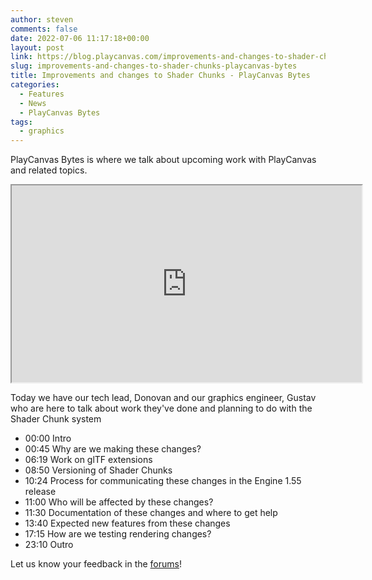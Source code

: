 ```yaml
---
author: steven
comments: false
date: 2022-07-06 11:17:18+00:00
layout: post
link: https://blog.playcanvas.com/improvements-and-changes-to-shader-chunks-playcanvas-bytes/
slug: improvements-and-changes-to-shader-chunks-playcanvas-bytes
title: Improvements and changes to Shader Chunks - PlayCanvas Bytes
categories:
  - Features
  - News
  - PlayCanvas Bytes
tags:
  - graphics
---
```


PlayCanvas Bytes is where we talk about upcoming work with PlayCanvas and related topics.

<div className="iframe-container">
    <iframe loading="lazy" width="560" height="315" src="https://www.youtube.com/embed/L4SNJ2in3pA" title="YouTube video player" allow="accelerometer; autoplay; clipboard-write; encrypted-media; gyroscope; picture-in-picture" allowfullscreen></iframe>
</div>

Today we have our tech lead, Donovan and our graphics engineer, Gustav who are here to talk about work they've done and planning to do with the Shader Chunk system

- 00:00 Intro
- 00:45 Why are we making these changes?
- 06:19 Work on glTF extensions
- 08:50 Versioning of Shader Chunks
- 10:24 Process for communicating these changes in the Engine 1.55 release
- 11:00 Who will be affected by these changes?
- 11:30 Documentation of these changes and where to get help
- 13:40 Expected new features from these changes
- 17:15 How are we testing rendering changes?
- 23:10 Outro

Let us know your feedback in the [forums](https://forum.playcanvas.com/t/improvements-and-changes-to-shader-chunks-playcanvas-bytes-jul-6-22/26481)!

